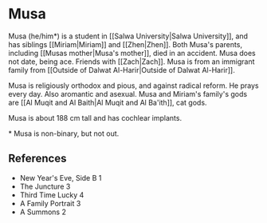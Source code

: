# Musa
Musa (he/him*) is a student in [[Salwa University|Salwa University]], and has siblings [[Miriam|Miriam]] and [[Zhen|Zhen]]. Both Musa's parents, including [[Musas mother|Musa's mother]], died in an accident. Musa does not date, being ace. Friends with [[Zach|Zach]]. Musa is from an immigrant family from [[Outside of Dalwat Al-Harir|Outside of Dalwat Al-Harir]].

Musa is religiously orthodox and pious, and against radical reform. He prays every day. Also aromantic and asexual. Musa and Miriam's family's gods are [[Al Muqit and Al Baith|Al Muqit and Al Ba'ith]], cat gods.

Musa is about 188 cm tall and has cochlear implants.

\* Musa is non-binary, but not out.

## References
- New Year's Eve, Side B 1
- The Juncture 3
- Third Time Lucky 4
- A Family Portrait 3
- A Summons 2
